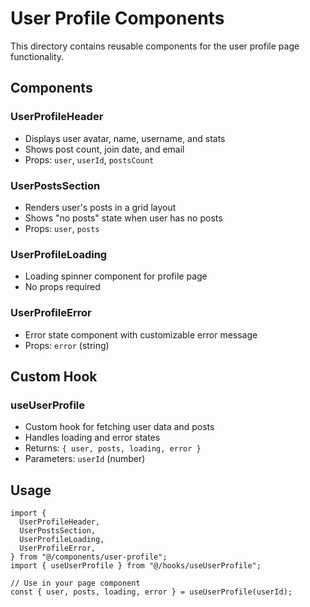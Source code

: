 # User Profile Components

This directory contains reusable components for the user profile page functionality.

## Components

### UserProfileHeader

- Displays user avatar, name, username, and stats
- Shows post count, join date, and email
- Props: `user`, `userId`, `postsCount`

### UserPostsSection

- Renders user's posts in a grid layout
- Shows "no posts" state when user has no posts
- Props: `user`, `posts`

### UserProfileLoading

- Loading spinner component for profile page
- No props required

### UserProfileError

- Error state component with customizable error message
- Props: `error` (string)

## Custom Hook

### useUserProfile

- Custom hook for fetching user data and posts
- Handles loading and error states
- Returns: `{ user, posts, loading, error }`
- Parameters: `userId` (number)

## Usage

```tsx
import {
  UserProfileHeader,
  UserPostsSection,
  UserProfileLoading,
  UserProfileError,
} from "@/components/user-profile";
import { useUserProfile } from "@/hooks/useUserProfile";

// Use in your page component
const { user, posts, loading, error } = useUserProfile(userId);
```
